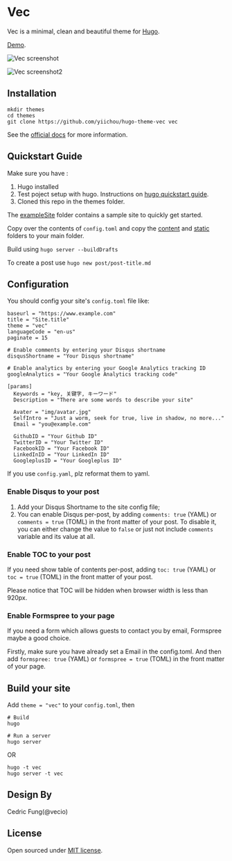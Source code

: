 # Vec

Vec is a minimal, clean and beautiful theme for [Hugo](http://gohugo.io/).

[Demo](http://yii.im).

![Vec screenshot](https://github.com/yiichou/hugo-theme-vec/blob/master/images/tn.png)

![Vec screenshot2](https://github.com/yiichou/hugo-theme-vec/blob/master/images/tn2.png)

## Installation

```
mkdir themes
cd themes
git clone https://github.com/yiichou/hugo-theme-vec vec
```

See the [official docs](http://gohugo.io/themes/installing) for more information.

## Quickstart Guide

Make sure you have : 

1. 	Hugo installed
2. Test poject setup with hugo. Instructions on [hugo quickstart guide](https://gohugo.io/overview/quickstart/).
3. Cloned this repo in the themes folder.  

The [exampleSite](exampleSite) folder contains a sample site to quickly get started. 

Copy over the contents of ```config.toml``` and copy the [content](exampleSite/content) and [static](exampleSite/static) folders to your main folder. 

Build using ```hugo server --buildDrafts```  

To create a post use ```hugo new post/post-title.md``` 

## Configuration

You should config your site's `config.toml` file like:

```
baseurl = "https://www.example.com"
title = "Site.title"
theme = "vec"
languageCode = "en-us"
paginate = 15

# Enable comments by entering your Disqus shortname
disqusShortname = "Your Disqus shortname"

# Enable analytics by entering your Google Analytics tracking ID
googleAnalytics = "Your Google Analytics tracking code"

[params]
  Keywords = "key, 关键字, キーワード"
  Description = "There are some words to describe your site"
  
  Avater = "img/avatar.jpg"
  SelfIntro = "Just a worm, seek for true, live in shadow, no more..." 
  Email = "you@example.com"
  
  GithubID = "Your Github ID"
  TwitterID = "Your Twitter ID"
  FacebookID = "Your Facebook ID"
  LinkedInID = "Your LinkedIn ID"
  GoogleplusID = "Your Googleplus ID"
```

If you use `config.yaml`, plz reformat them to yaml.

### Enable Disqus to your post

1. Add your Disqus Shortname to the site config file;
2. You can enable Disqus per-post, by adding `comments: true` (YAML) or `comments = true` (TOML) in the front matter of your post. To disable it, you can either change the value to `false` or just not include `comments` variable and its value at all. 

### Enable TOC to your post

If you need show table of contents per-post, adding `toc: true` (YAML) or `toc = true` (TOML) in the front matter of your post.

Please notice that TOC will be hidden when browser width is less than 920px.

### Enable Formspree to your page

If you need a form which allows guests to contact you by email, Formspree maybe a good choice.

Firstly, make sure you have already set a Email in the config.toml. And then add `formspree: true` (YAML) or `formspree = true` (TOML) in the front matter of your page.

## Build your site

Add `theme = "vec"` to your `config.toml`, then

```
# Build
hugo

# Run a server
hugo server
```
OR

```
hugo -t vec
hugo server -t vec
```


## Design By

Cedric Fung(@vecio)

## License

Open sourced under [MIT license](https://github.com/yiichou/hugo-theme-vec/blob/master/LICENSE.md).

